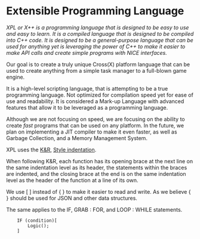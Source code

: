 # Extensible Programming Language

*XPL or X++ is a programming language that is designed to be easy to use and easy to learn. It is a compiled language that is designed to be compiled into C++ code. It is designed to be a general-purpose language that can be used for anything yet is leveraging the power of C++ to make it easier to make API calls and create simple programs with NICE interfaces.*

Our goal is to create a truly unique Cross(X) platform language that can be used to create anything from a simple task manager to a full-blown game engine.

It is a high-level scripting language, that is attempting to be a true programming language.
Not optimized for compilation speed yet for ease of use and readability.  It is considered a Mark-up Language with advanced features that allow it to be leveraged as a programming language.

Although we are not focusing on speed, we are focusing on the ability to create *fast* programs that can be used on any platform.  In the future, we plan on implementing a JIT compiler to make it even faster, as well as Garbage Collection, and a Memory Management System.

XPL uses the [K&R](https://en.wikipedia.org/wiki/Indentation_style#K&R_style), [Style indentation](https://en.wikipedia.org/wiki/Indentation_style).

When following K&R, each function has its opening brace at the next line on the same indentation level as its header, the statements within the braces are indented, and the closing brace at the end is on the same indentation level as the header of the function at a line of its own. 

We use [ ] instead of { } to make it easier to read and write. As we believe { } should be used for JSON and other data structures.

The same applies to the IF, GRAB : FOR, and LOOP : WHILE statements.

````
    IF (condition)[
        Logic();
    ]
````
